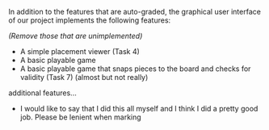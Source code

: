 In addition to the features that are auto-graded, the graphical user interface
of our project implements the following features:

*(Remove those that are unimplemented)*

 - A simple placement viewer (Task 4)
 - A basic playable game
 - A basic playable game that snaps pieces to the board and checks for validity (Task 7) (almost but not really)
 

additional features...
 - I would like to say that I did this all myself and I think I did a pretty good job. Please be lenient when marking
